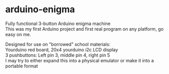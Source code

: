 # arduino-enigma
Fully functional 3-button Arduino enigma machine  
This was my first Arduino project and first real program on any platform, go easy on me.  

Designed for use on "borrowed" school materials:  
Yourduino red board, 20x4 yourduino i2c LCD display  
3 pushbuttons: Left pin 3, middle pin 4, right pin 5  
I may try to either expand this into a physical emulator or make it into a portable format
